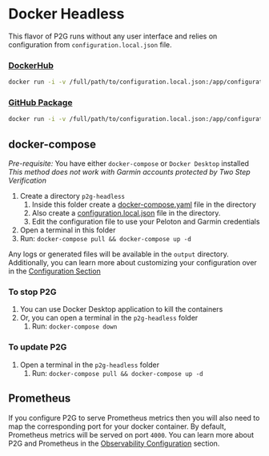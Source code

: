
# Docker Headless

This flavor of P2G runs without any user interface and relies on configuration from `configuration.local.json` file.

### [DockerHub](https://hub.docker.com/r/philosowaffle/peloton-to-garmin)

```bash
docker run -i -v /full/path/to/configuration.local.json:/app/configuration.local.json -v /full/path/to/output:/app/output philosowaffle/peloton-to-garmin:stable
```

### [GitHub Package](https://github.com/philosowaffle/peloton-to-garmin/pkgs/container/peloton-to-garmin)

```bash
docker run -i -v /full/path/to/configuration.local.json:/app/configuration.local.json -v /full/path/to/output:/app/output ghcr.io/philosowaffle/peloton-to-garmin:stable
```

## docker-compose

*Pre-requisite:* You have either `docker-compose` or `Docker Desktop` installed
*This method does not work with Garmin accounts protected by Two Step Verification*

1. Create a directory `p2g-headless`
    1. Inside this folder create a [docker-compose.yaml](https://github.com/philosowaffle/peloton-to-garmin/blob/master/docker/headless/docker-compose.yaml) file in the directory
    1. Also create a [configuration.local.json](https://github.com/philosowaffle/peloton-to-garmin/blob/master/configuration.example.json) file in the directory.
    1. Edit the configuration file to use your Peloton and Garmin credentials
1. Open a terminal in this folder
1. Run: `docker-compose pull && docker-compose up -d`

Any logs or generated files will be available in the `output` directory.  Additionally, you can learn more about customizing your configuration over in the [Configuration Section](../configuration/index.md)

### To stop P2G

1. You can use Docker Desktop application to kill the containers
1. Or, you can open a terminal in the `p2g-headless` folder
    1. Run: `docker-compose down`

### To update P2G

1. Open a terminal in the `p2g-headless` folder
    1. Run: `docker-compose pull && docker-compose up -d`

## Prometheus

If you configure P2G to serve Prometheus metrics then you will also need to map the corresponding port for your docker container. By default, Prometheus metrics will be served on port `4000`. You can learn more about P2G and Prometheus in the [Observability Configuration](../configuration/index.md) section.
